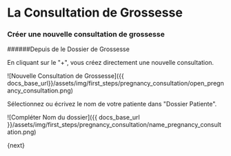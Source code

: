 # La Consultation de Grossesse

### Créer une nouvelle consultation de grossesse

######Depuis de le Dossier de Grossesse

En cliquant sur le "+", vous créez directement une nouvelle consultation.
<br>

![Nouvelle Consultation de Grossesse]({{ docs_base_url}}/assets/img/first_steps/pregnancy_consultation/open_pregnancy_consultation.png)

Sélectionnez ou écrivez le nom de votre patiente dans "Dossier Patiente".
<br>

![Compléter Nom du dossier]({{ docs_base_url }}/assets/img/first_steps/pregnancy_consultation/name_pregnancy_consultation.png)

{next}
